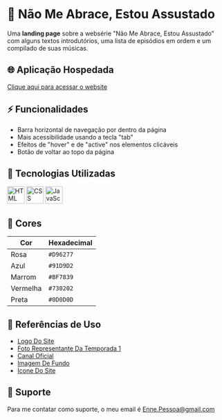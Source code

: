 
# 🧶 Não Me Abrace, Estou Assustado

 Uma **landing page** sobre a websérie "Não Me Abrace, Estou Assustado" com alguns textos introdutórios, uma lista de episódios em ordem e um compilado de suas músicas.


## 🌐 Aplicação Hospedada

 [Clique aqui para acessar o website](https://enne-amore.github.io/do-not-hug-i-am-scared/)


## ⚡ Funcionalidades

 - Barra horizontal de navegação por dentro da página
 - Mais acessibilidade usando a tecla "tab"
 - Efeitos de "hover" e de "active" nos elementos clicáveis
 - Botão de voltar ao topo da página


## 🚀 Tecnologias Utilizadas

 <p align="left">
   <img src="https://cdn.jsdelivr.net/gh/devicons/devicon/icons/html5/html5-original.svg" title="HTML" alt="HTML" width="40" height="40"/>
   <img src="https://upload.wikimedia.org/wikipedia/commons/thumb/a/ab/Official_CSS_Logo.svg/2048px-Official_CSS_Logo.svg.png" title="CSS" alt="CSS" width="40" height="40"/>
   <img src="https://cdn.jsdelivr.net/gh/devicons/devicon/icons/javascript/javascript-original.svg" title="JavaScript" alt="JavaScript" width="40" height="40"/>
 </p>


## 🌈 Cores

| Cor      | Hexadecimal |
| -------- | ----------- |
| Rosa     | `#D96277`   |
| Azul     | `#91D9D2`   |
| Marrom   | `#BF7839`   |
| Vermelha | `#730202`   |
| Preta    | `#0D0D0D`   |


## 🌟 Referências de Uso

 - [Logo Do Site](http://cinegnose.blogspot.com/2016/01/curta-da-semana-dont-hug-me-im-scared-o.html)
 - [Foto Representante Da Temporada 1](http://www.beckyandjoes.com)
 - [Canal Oficial](https://www.youtube.com/@donthugmeimscared)
 - [Imagem De Fundo](https://www.deviantart.com/fnafnate/art/Don-t-hug-me-I-m-scared-wallpaper-797185474)
 - [Ícone Do Site](https://www.reddit.com/r/DHMIS/comments/epcg5i/the_dhmis_trio_ssbukfad2_style_icon/?utm_source=share&utm_medium=web3x&utm_name=web3xcss&utm_term=1&utm_content=share_button)
 

## 🔧 Suporte

 Para me contatar como suporte, o meu email é [Enne.Pessoa@gmail.com](mailto:Enne.Pessoa@gmail.com)

